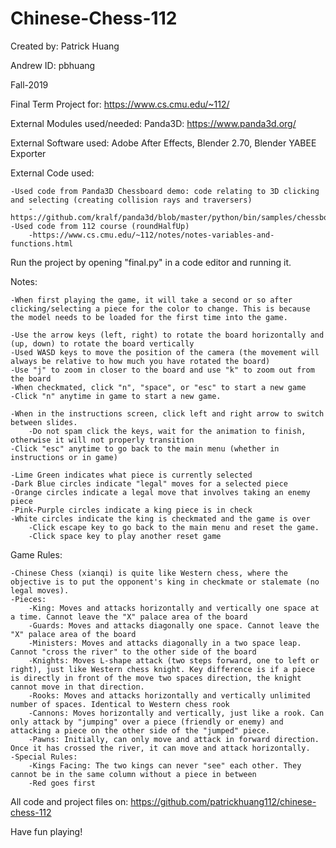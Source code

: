 # Chinese-Chess-112

Created by: Patrick Huang

Andrew ID: pbhuang

Fall-2019

Final Term Project for: https://www.cs.cmu.edu/~112/

External Modules used/needed: Panda3D: https://www.panda3d.org/

External Software used: Adobe After Effects, Blender 2.70, Blender YABEE Exporter

External Code used:

	-Used code from Panda3D Chessboard demo: code relating to 3D clicking and selecting (creating collision rays and traversers)
		-https://github.com/kralf/panda3d/blob/master/python/bin/samples/chessboard.py
	-Used code from 112 course (roundHalfUp)
		-https://www.cs.cmu.edu/~112/notes/notes-variables-and-functions.html

Run the project by opening "final.py" in a code editor and running it.

Notes:

	-When first playing the game, it will take a second or so after clicking/selecting a piece for the color to change. This is because the model needs to be loaded for the first time into the game.

	-Use the arrow keys (left, right) to rotate the board horizontally and (up, down) to rotate the board vertically
	-Used WASD keys to move the position of the camera (the movement will always be relative to how much you have rotated the board)
	-Use "j" to zoom in closer to the board and use "k" to zoom out from the board
	-When checkmated, click "n", "space", or "esc" to start a new game
	-Click "n" anytime in game to start a new game.

	-When in the instructions screen, click left and right arrow to switch between slides. 
		-Do not spam click the keys, wait for the animation to finish, otherwise it will not properly transition
	-Click "esc" anytime to go back to the main menu (whether in instructions or in game)

	-Lime Green indicates what piece is currently selected
	-Dark Blue circles indicate "legal" moves for a selected piece
	-Orange circles indicate a legal move that involves taking an enemy piece
	-Pink-Purple circles indicate a king piece is in check
	-White circles indicate the king is checkmated and the game is over
		-Click escape key to go back to the main menu and reset the game.
		-Click space key to play another reset game

Game Rules:

	-Chinese Chess (xianqi) is quite like Western chess, where the objective is to put the opponent's king in checkmate or stalemate (no legal moves). 
	-Pieces:
		-King: Moves and attacks horizontally and vertically one space at a time. Cannot leave the "X" palace area of the board
		-Guards: Moves and attacks diagonally one space. Cannot leave the "X" palace area of the board
		-Ministers: Moves and attacks diagonally in a two space leap. Cannot "cross the river" to the other side of the board
		-Knights: Moves L-shape attack (two steps forward, one to left or right), just like Western chess knight. Key difference is if a piece is directly in front of the move two spaces direction, the knight cannot move in that direction.
		-Rooks: Moves and attacks horizontally and vertically unlimited number of spaces. Identical to Western chess rook
		-Cannons: Moves horizontally and vertically, just like a rook. Can only attack by "jumping" over a piece (friendly or enemy) and attacking a piece on the other side of the "jumped" piece.
		-Pawns: Initially, can only move and attack in forward direction. Once it has crossed the river, it can move and attack horizontally.
	-Special Rules:
		-Kings Facing: The two kings can never "see" each other. They cannot be in the same column without a piece in between
		-Red goes first

All code and project files on: https://github.com/patrickhuang112/chinese-chess-112

Have fun playing!	